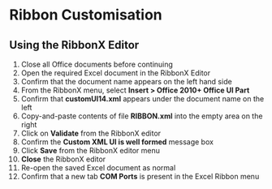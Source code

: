 # Ribbon Customisation

## Using the RibbonX Editor

1. Close all Office documents before continuing
2. Open the required Excel document in the RibbonX Editor
3. Confirm that the document name appears on the left hand side
4. From the RibbonX menu, select **Insert > Office 2010+ Office UI Part**
5. Confirm that **customUI14.xml** appears under the document name on the left
6. Copy-and-paste contents of file **RIBBON.xml** into the empty area on the right
7. Click on **Validate** from the RibbonX editor
8. Confirm the **Custom XML UI is well formed** message box
9. Click **Save** from the RibbonX editor menu
10. **Close** the RibbonX editor
11. Re-open the saved Excel document as normal
12. Confirm that a new tab **COM Ports** is present in the Excel Ribbon menu
